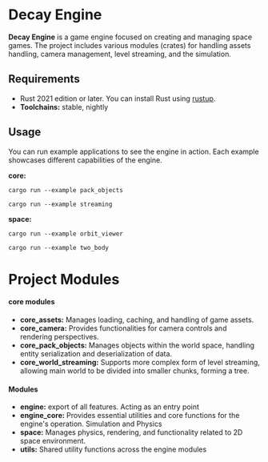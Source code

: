 # Decay Engine

**Decay Engine** is a game engine focused on creating and managing space games. The project includes various modules (crates) for handling assets handling, camera management, level streaming, and the simulation.


## Requirements
- Rust 2021 edition or later. You can install Rust using [rustup](https://rustup.rs/).
- **Toolchains:** stable, nightly

## Usage
You can run example applications to see the engine in action. Each example showcases different capabilities of the engine.

**core:**

``
cargo run --example pack_objects
``

``
cargo run --example streaming
``

**space:**

``
cargo run --example orbit_viewer
``

``
cargo run --example two_body
``


# Project Modules
#### core modules
- **core_assets:** Manages loading, caching, and handling of game assets.
- **core_camera:** Provides functionalities for camera controls and rendering perspectives.
- **core_pack_objects:** Manages objects within the world space, handling entity serialization and deserialization of data.
- **core_world_streaming:** Supports more complex form of level streaming, allowing main world to be divided into smaller chunks, forming a tree.

#### Modules

- **engine:** export of all features. Acting as an entry point
- **engine_core:** Provides essential utilities and core functions for the engine's operation.
Simulation and Physics
- **space:** Manages physics, rendering, and functionality related to 2D space environment.
- **utils:** Shared utility functions across the engine modules